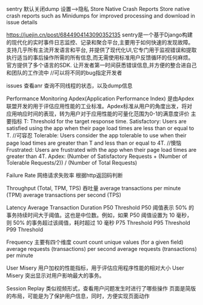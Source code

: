 
sentry 默认关闭dump  设置——>隐私
Store Native Crash Reports
Store native crash reports such as Minidumps for improved processing and download in issue details


https://juejin.cn/post/6844904143090352135
sentry是一个基于Django构建的现代化的实时事件日志监控、记录和聚合平台,主要用于如何快速的发现故障。支持几乎所有主流开发语言和平台,
并提供了现代化UI,它专门用于监视错误和提取执行适当的事后操作所需的所有信息,而无需使用标准用户反馈循环的任何麻烦。官方提供了多个语言的SDK.
让开发者第一时间获悉错误信息,并方便的整合进自己和团队的工作流中
//可以将不同的bug指定开发者

issues
查看anr  查询不同线程的状态，以及dump信息

Performance Monitoring
Apdex(Application Performance Index)
是由Apdex联盟开发的用于评估应用性能的工业标准。Apdex标准从用户的角度出发，将对应用响应时间的表现，转为用户对于应用性能的可量化范围为0-1的满意度评价
主要指标
T: Threshold for the target response time.
Satisfactory: Users are satisfied using the app when their page load times are less than or equal to T.
//可容忍 Tolerable: Users consider the app tolerable to use when their page load times are greater than T and less than or equal to 4T.
//懊恼 Frustrated: Users are frustrated with the app when their page load times are greater than 4T.
Apdex: (Number of Satisfactory Requests + (Number of Tolerable Requests/2)) / (Number of Total Requests)

Failure Rate 网络请求失败率
根据http返回码判断

Throughput (Total, TPM, TPS) 吞吐量
average transactions per minute (TPM)
average transactions per second (TPS)

Latency
Average Transaction Duration
P50 Threshold
P50 阈值表示 50% 的事务持续时间大于阈值。这也是中位数。例如，如果 P50 阈值设置为 10 毫秒，则 50% 的事务超过该阈值，耗时超过 10 毫秒
P75 Threshold
P95 Threshold
P99 Threshold

Frequency 主要有四个维度
count
count unique values (for a given field)
average requests (transactions) per second
average requests (transactions) per minute

User Misery
用户加权的性能指标，用于评估应用程序性能的相对大小
User Misery 突出显示对用户影响最大的事务。


Session Replay
类似视频形式，查看用户问题发生时进行了哪些操作  页面是简版的布局，可能是为了保护用户信息，同时，方便实现页面动作
